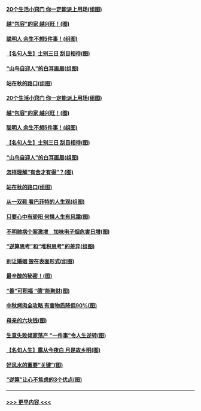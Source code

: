 #### [20个生活小窍门 你一定能派上用场(组图)](../pages/p8/907510.md?t=09161255) 
#### [越“包容”的家 越兴旺！(图)](../pages/p8/907328.md?t=09161255) 
#### [聪明人 余生不想5件事！(组图)](../pages/p8/907364.md?t=09161255) 
#### [【名句人生】士别三日 刮目相待(图)](../pages/p8/906988.md?t=09161255) 
#### [“山鸟自迎人”的白耳画眉(组图)](../pages/p8/907332.md?t=09161255) 
#### [站在秋的路口(组图)](../pages/p8/906914.md?t=09161255) 
#### [20个生活小窍门 你一定能派上用场(组图)](../pages/p8/907510.md?t=09161255) 
#### [越“包容”的家 越兴旺！(图)](../pages/p8/907328.md?t=09161255) 
#### [聪明人 余生不想5件事！(组图)](../pages/p8/907364.md?t=09161255) 
#### [【名句人生】士别三日 刮目相待(图)](../pages/p8/906988.md?t=09161255) 
#### [“山鸟自迎人”的白耳画眉(组图)](../pages/p8/907332.md?t=09161255) 
#### [怎样理解“有舍才有得”？(图)](../pages/p8/906872.md?t=09161255) 
#### [站在秋的路口(组图)](../pages/p8/906914.md?t=09161255) 
#### [从一双鞋 看巴菲特的人生观(组图)](../pages/p8/907311.md?t=09161255) 
#### [只要心中有骄阳 何惧人生有风霜(图)](../pages/p8/907320.md?t=09161255) 
#### [不明肺病个案激增　加味电子烟危害日增(图)](../pages/p8/907307.md?t=09161255) 
#### [“逆算思考”和“堆积思考”的差异(组图)](../pages/p8/907229.md?t=09161255) 
#### [别让婚姻 毁在表面形式(组图)](../pages/p8/907118.md?t=09161255) 
#### [最辛酸的秘密！(图)](../pages/p8/906327.md?t=09161255) 
#### [“善”可积福 “德”能聚财(图)](../pages/p8/906906.md?t=09161255) 
#### [中秋烤肉全攻略 有害物质降低90%(图)](../pages/p8/907227.md?t=09161255) 
#### [母亲的六块钱(图)](../pages/p8/907107.md?t=09161255) 
#### [生意失败倾家荡产 “一件事”令人生逆转(图)](../pages/p8/907101.md?t=09161255) 
#### [【名句人生】露从今夜白 月是故乡明(图)](../pages/p8/906558.md?t=09161255) 
#### [好风水的重要“关键”(图)](../pages/p8/907087.md?t=09161255) 
#### [“逆算”让心不焦虑的3个优点(图)](../pages/p8/907070.md?t=09161255) 

----
#### [ >>> 更早内容 <<< ](../indexes/p8-earlier.md)
